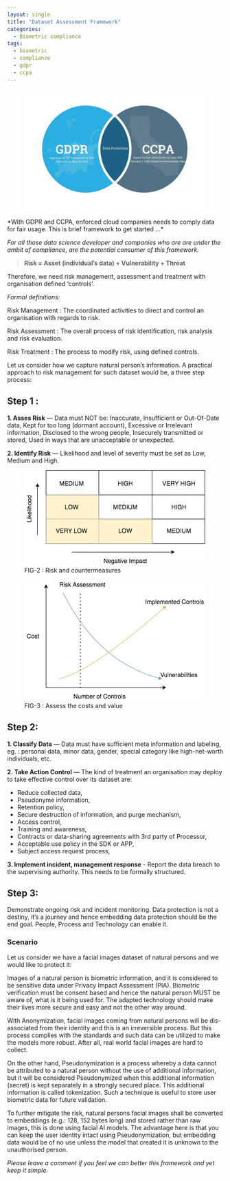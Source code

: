 ```yaml
---
layout: single
title: "Dataset Assessment Framework"
categories:
  - Biometric compliance
tags:
  - biometric
  - compliance
  - gdpr
  - ccpa
---
```

<figure class="center">
  <img src="/assets/images/GDPR_CCPA.jpeg" alt="">
</figure>
*With GDPR and CCPA, enforced cloud companies needs to comply data for fair usage. This is brief framework to get started …*

*For all those data science developer and companies who are are under the ambit of compliance, are the potential consumer of this framework.*

> **Risk = Asset (individual’s data) + Vulnerability + Threat**

Therefore, we need risk management, assessment and treatment with organisation defined ‘controls’.

*Formal definitions:*

Risk Management : The coordinated activities to direct and control an organisation with regards to risk.

Risk Assessment : The overall process of risk identification, risk analysis and risk evaluation.

Risk Treatment : The process to modify risk, using defined controls.

Let us consider how we capture natural person’s information. A practical approach to risk management for such dataset would be, a three step process:

## Step 1 :
**1. Asses Risk** — Data must NOT be:
Inaccurate, Insufficient or Out-Of-Date data,
Kept for too long (dormant account),
Excessive or Irrelevant information,
Disclosed to the wrong people,
Insecurely transmitted or stored,
Used in ways that are unacceptable or unexpected.

**2. Identify Risk** — Likelihood and level of severity must be set as Low, Medium and High.

<figure class="align-left">
  <img src="/assets/images/RiskAndCountermeasures.png" alt="" title="Risk and countermeasures">
    <figcaption>FIG-2 : Risk and countermeasures</figcaption>
</figure>

<figure class="align-left">
  <img src="/assets/images/AssessTheCostsAndValue.png" alt="">
    <figcaption>FIG-3 : Assess the costs and value</figcaption>
</figure>

## Step 2:
**1. Classify Data** — Data must have sufficient meta information and labeling, eg. : personal data, minor data, gender, special category like high-net-worth individuals, etc.

**2. Take Action Control** — The kind of treatment an organisation may deploy to take effective control over its dataset are:
- Reduce collected data,
- Pseudonyme information,
- Retention policy,
- Secure destruction of information, and purge mechanism,
- Access control,
- Training and awareness,
- Contracts or data-sharing agreements with 3rd party of Processor,
- Acceptable use policy in the SDK or APP,
- Subject access request process,

**3. Implement incident, management response** - Report the data breach to the supervising authority. This needs to be formally structured.

## Step 3:
Demonstrate ongoing risk and incident monitoring. Data protection is not a destiny, it’s a journey and hence embedding data protection should be the end goal. People, Process and Technology can enable it.

### Scenario

Let us consider we have a facial images dataset of natural persons and we would like to protect it:

Images of a natural person is biometric information, and it is considered to be sensitive data under Privacy Impact Assessment (PIA). Biometric verification must be consent based and hence the natural person MUST be aware of, what is it being used for. The adapted technology should make their lives more secure and easy and not the other way around.

With Anonymization, facial images coming from natural persons will be dis-associated from their identity and this is an irreversible process. But this process complies with the standards and such data can be utilized to make the models more robust. After all, real world facial images are hard to collect.

On the other hand, Pseudonymization is a process whereby a data cannot be attributed to a natural person without the use of additional information, but it will be considered Pseudonymized when this additional information (secret) is kept separately in a strongly secured place. This additional information is called tokenization. Such a technique is useful to store user biometric data for future validation.

To further mitigate the risk, natural persons facial images shall be converted to embeddings (e.g.: 128, 152 bytes long) and stored rather than raw images, this is done using facial AI models. The advantage here is that you can keep the user identity intact using Pseudonymization, but embedding data would be of no use unless the model that created it is unknown to the unauthorised person.

*Please leave a comment if you feel we can better this framework and yet keep it simple.*
